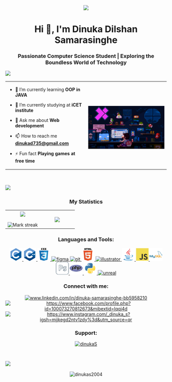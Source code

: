  <p align="center"> <img src = "https://github.com/7oSkaaa/7oSkaaa/blob/main/Images/about_me.gif?raw=true" width = 100px></picture> </p>
<h1 align="center">Hi 👋, I'm Dinuka Dilshan Samarasinghe</h1>
<h3 align="center">Passionate Computer Science Student | Exploring the Boundless World of Technology</h3>
<img src="https://user-images.githubusercontent.com/73097560/115834477-dbab4500-a447-11eb-908a-139a6edaec5c.gif"><br>
<table>
  <tbody>
    <tr>
      <td width="50%" cellpadding="40">  
        
- 🌱 I’m currently learning **OOP in JAVA**

- 🤝 I’m currently studying at **iCET institute**

- 💬 Ask me about **Web development**

- 📫 How to reach me **dinukad735@gmail.com**

- ⚡ Fun fact **Playing games at free time**

    </td>
      <td width="50%" cellpadding="70">
        
<picture> <img align="right" src="https://github.com/DinukaS2004/DinukaS2004/blob/main/225813708-98b745f2-7d22-48cf-9150-083f1b00d6c9.gif?raw=true" width = 560px></picture>
     </td>
</table>
<br><br>
<img src="https://user-images.githubusercontent.com/73097560/115834477-dbab4500-a447-11eb-908a-139a6edaec5c.gif">
<h3 align="center">My Statistics</h3>
<table border="0" align="center">
<tr border="0">
<td width="50%" align="center">
  
  <img  align="center"  src="https://github-readme-stats.vercel.app/api?username=DinukaS2004&theme=radical&hide_border=false&include_all_commits=false&count_private=false" />
  <br></br>
  <img  title="🔥 Get streak stats for your profile at git.io/streak-stats" alt="Mark streak" src="https://github-readme-streak-stats.herokuapp.com/?user=DinukaS2004&theme=radical&hide_border=false" />


  
</td>

<td width="50%" align="center">

  <img  align="center"  src="https://github-readme-stats.vercel.app/api/top-langs/?username=DinukaS2004&layout=pie&theme=radical"/>
  
  </td>
</tr>
</table>

<h3 align="center">Languages and Tools:</h3>
<p align="center"> <a href="https://www.cprogramming.com/" target="_blank" rel="noreferrer"> <img src="https://raw.githubusercontent.com/devicons/devicon/master/icons/c/c-original.svg" alt="c" width="40" height="40"/> </a> <a href="https://www.w3schools.com/cpp/" target="_blank" rel="noreferrer"> <img src="https://raw.githubusercontent.com/devicons/devicon/master/icons/cplusplus/cplusplus-original.svg" alt="cplusplus" width="40" height="40"/> </a> <a href="https://www.w3schools.com/css/" target="_blank" rel="noreferrer"> <img src="https://raw.githubusercontent.com/devicons/devicon/master/icons/css3/css3-original-wordmark.svg" alt="css3" width="40" height="40"/> </a> <a href="https://www.figma.com/" target="_blank" rel="noreferrer"> <img src="https://www.vectorlogo.zone/logos/figma/figma-icon.svg" alt="figma" width="40" height="40"/> </a> <a href="https://git-scm.com/" target="_blank" rel="noreferrer"> <img src="https://www.vectorlogo.zone/logos/git-scm/git-scm-icon.svg" alt="git" width="40" height="40"/> </a> <a href="https://www.w3.org/html/" target="_blank" rel="noreferrer"> <img src="https://raw.githubusercontent.com/devicons/devicon/master/icons/html5/html5-original-wordmark.svg" alt="html5" width="40" height="40"/> </a> <a href="https://www.adobe.com/in/products/illustrator.html" target="_blank" rel="noreferrer"> <img src="https://www.vectorlogo.zone/logos/adobe_illustrator/adobe_illustrator-icon.svg" alt="illustrator" width="40" height="40"/> </a> <a href="https://www.java.com" target="_blank" rel="noreferrer"> <img src="https://raw.githubusercontent.com/devicons/devicon/master/icons/java/java-original.svg" alt="java" width="40" height="40"/> </a> <a href="https://developer.mozilla.org/en-US/docs/Web/JavaScript" target="_blank" rel="noreferrer"> <img src="https://raw.githubusercontent.com/devicons/devicon/master/icons/javascript/javascript-original.svg" alt="javascript" width="40" height="40"/> </a> <a href="https://www.mysql.com/" target="_blank" rel="noreferrer"> <img src="https://raw.githubusercontent.com/devicons/devicon/master/icons/mysql/mysql-original-wordmark.svg" alt="mysql" width="40" height="40"/> </a> <a href="https://www.photoshop.com/en" target="_blank" rel="noreferrer"> <img src="https://raw.githubusercontent.com/devicons/devicon/master/icons/photoshop/photoshop-line.svg" alt="photoshop" width="40" height="40"/> </a> <a href="https://www.php.net" target="_blank" rel="noreferrer"> <img src="https://raw.githubusercontent.com/devicons/devicon/master/icons/php/php-original.svg" alt="php" width="40" height="40"/> </a> <a href="https://www.python.org" target="_blank" rel="noreferrer"> <img src="https://raw.githubusercontent.com/devicons/devicon/master/icons/python/python-original.svg" alt="python" width="40" height="40"/> </a> <a href="https://unrealengine.com/" target="_blank" rel="noreferrer"> <img src="https://raw.githubusercontent.com/kenangundogan/fontisto/036b7eca71aab1bef8e6a0518f7329f13ed62f6b/icons/svg/brand/unreal-engine.svg" alt="unreal" width="40" height="40"/> </a> </p>

<h3 align="center">Connect with me:</h3>
<p align="center">
<a href="https://linkedin.com/in/www.linkedin.com/in/dinuka-samarasinghe-bb5958210" target="blank"><img align="center" src="https://raw.githubusercontent.com/rahuldkjain/github-profile-readme-generator/master/src/images/icons/Social/linked-in-alt.svg" alt="www.linkedin.com/in/dinuka-samarasinghe-bb5958210" height="30" width="40" /></a>
<a href="https://fb.com/https://www.facebook.com/profile.php?id=100073270812673&mibextid=lqqj4d" target="blank"><img align="center" src="https://raw.githubusercontent.com/rahuldkjain/github-profile-readme-generator/master/src/images/icons/Social/facebook.svg" alt="https://www.facebook.com/profile.php?id=100073270812673&mibextid=lqqj4d" height="30" width="40" /></a>
<a href="https://instagram.com/https://www.instagram.com/_dinuka_s?igsh=mjjkegd2ntv1zdy%3d&utm_source=qr" target="blank"><img align="center" src="https://raw.githubusercontent.com/rahuldkjain/github-profile-readme-generator/master/src/images/icons/Social/instagram.svg" alt="https://www.instagram.com/_dinuka_s?igsh=mjjkegd2ntv1zdy%3d&utm_source=qr" height="30" width="40" /></a>
</p>

<h3 align="center">Support:</h3>
<p align="center"><a href="https://www.buymeacoffee.com/dinukaS"> <img  src="https://cdn.buymeacoffee.com/buttons/v2/default-yellow.png" height="50" width="210" alt="dinukaS" /></a></p><br>

<img src="https://user-images.githubusercontent.com/73097560/115834477-dbab4500-a447-11eb-908a-139a6edaec5c.gif"><br>
<p align="center"> <img src="https://komarev.com/ghpvc/?username=dinukas2004&label=Profile%20views&color=0e75b6&style=flat" alt="dinukas2004" /> </p>
